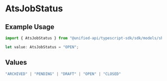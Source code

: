 # AtsJobStatus

## Example Usage

```typescript
import { AtsJobStatus } from "@unified-api/typescript-sdk/sdk/models/shared";

let value: AtsJobStatus = "OPEN";
```

## Values

```typescript
"ARCHIVED" | "PENDING" | "DRAFT" | "OPEN" | "CLOSED"
```